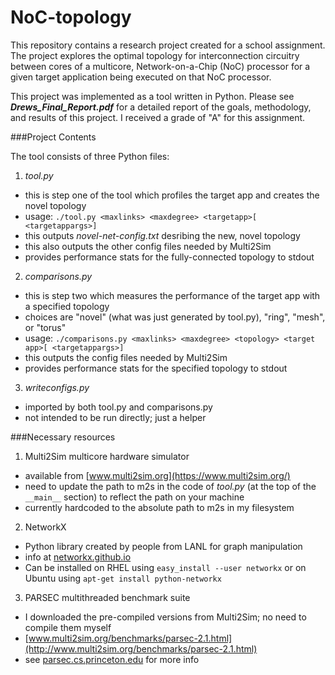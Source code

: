 NoC-topology
============

This repository contains a research project created for a school assignment. The project explores the optimal topology for interconnection circuitry between cores of a multicore, Network-on-a-Chip (NoC) processor for a given target application being executed on that NoC processor.

This project was implemented as a tool written in Python. Please see ***Drews\_Final\_Report.pdf*** for a detailed report of the goals, methodology, and results of this project. I received a grade of "A" for this assignment.

###Project Contents

The tool consists of three Python files:

1. *tool.py*
  - this is step one of the tool which profiles the target app and creates the novel topology
  - usage: `./tool.py <maxlinks> <maxdegree> <targetapp>[ <targetappargs>]`
  - this outputs *novel-net-config.txt* desribing the new, novel topology
  - this also outputs the other config files needed by Multi2Sim
  - provides performance stats for the fully-connected topology to stdout

2. *comparisons.py*
  - this is step two which measures the performance of the target app with a specified topology
  - choices are "novel" (what was just generated by tool.py), "ring", "mesh", or "torus"
  - usage: `./comparisons.py <maxlinks> <maxdegree> <topology> <target app>[ <targetappargs>]`
  - this outputs the config files needed by Multi2Sim
  - provides performance stats for the specified topology to stdout

3. *writeconfigs.py*
  - imported by both tool.py and comparisons.py
  - not intended to be run directly; just a helper


###Necessary resources

1. Multi2Sim multicore hardware simulator
  - available from [www.multi2sim.org](https://www.multi2sim.org/)
  - need to update the path to m2s in the code of *tool.py* (at the top of the `__main__` section) to reflect the path on your machine
  - currently hardcoded to the absolute path to m2s in my filesystem

2. NetworkX
  - Python library created by people from LANL for graph manipulation
  - info at [networkx.github.io](http://networkx.github.io/)
  - Can be installed on RHEL using `easy_install --user networkx` or on Ubuntu using `apt-get install python-networkx` 

3. PARSEC multithreaded benchmark suite
  - I downloaded the pre-compiled versions from Multi2Sim; no need to compile them myself
  - [www.multi2sim.org/benchmarks/parsec-2.1.html](http://www.multi2sim.org/benchmarks/parsec-2.1.html)
  - see [parsec.cs.princeton.edu](http://parsec.cs.princeton.edu/) for more info

